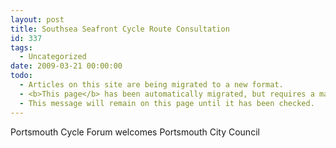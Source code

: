 ```yaml
---
layout: post
title: Southsea Seafront Cycle Route Consultation
id: 337
tags:
  - Uncategorized
date: 2009-03-21 00:00:00
todo:
  - Articles on this site are being migrated to a new format.
  - <b>This page</b> has been automatically migrated, but requires a manual check-&amp;-tune to ensure the format and links all work as expected.
  - This message will remain on this page until it has been checked.
---
```


<p>Portsmouth Cycle Forum welcomes Portsmouth City Council